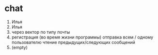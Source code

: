 # chat
1. Илья 
2. Илья
3. через вектор по типу почты
4. регистрация (во время жизни программы)
отправка всем / одному пользователю
чтение предыдущих/следующих сообщений
5. (empty)

